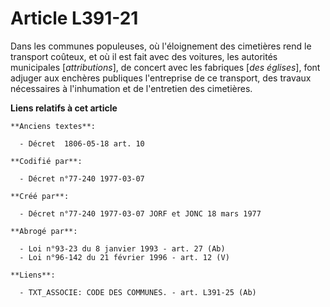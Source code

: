 # Article L391-21

Dans les communes populeuses, où l'éloignement des cimetières rend le transport coûteux, et où il est fait avec des voitures,
les autorités municipales [*attributions*], de concert avec les fabriques [*des églises*], font adjuger aux enchères
publiques l'entreprise de ce transport, des travaux nécessaires à l'inhumation et de l'entretien des cimetières.

**Liens relatifs à cet article**

	**Anciens textes**:

	  - Décret  1806-05-18 art. 10

	**Codifié par**:

	  - Décret n°77-240 1977-03-07

	**Créé par**:

	  - Décret n°77-240 1977-03-07 JORF et JONC 18 mars 1977

	**Abrogé par**:

	  - Loi n°93-23 du 8 janvier 1993 - art. 27 (Ab)
	  - Loi n°96-142 du 21 février 1996 - art. 12 (V)

	**Liens**:

	  - TXT_ASSOCIE: CODE DES COMMUNES. - art. L391-25 (Ab)
